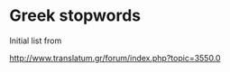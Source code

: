 Greek stopwords
=============

Initial list from

http://www.translatum.gr/forum/index.php?topic=3550.0
